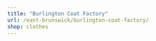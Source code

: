 ```yaml
---
title: "Burlington Coat Factory"
url: /east-brunswick/burlington-coat-factory/
shop: clothes
---
```

